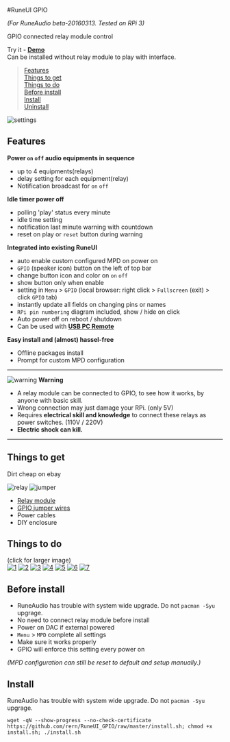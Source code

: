 #RuneUI GPIO

_(For RuneAudio beta-20160313. Tested on RPi 3)_

GPIO connected relay module control  

Try it - [**Demo**](https://rern.github.io/RuneUI_GPIO/)  
Can be installed without relay module to play with interface.  

>[Features](#features)  
>[Things to get](#things-to-get)  
>[Things to do](#things-to-do)  
>[Before install](#before-install)  
>[Install](#install)  
>[Uninstall](#uninstall)  

![settings](https://github.com/rern/RuneUI_GPIO/blob/master/_repo/gpio.gif)  

Features
---

**Power `on` `off` audio equipments in sequence**
- up to 4 equipments(relays)
- delay setting for each equipment(relay)
- Notification broadcast for `on` `off`

**Idle timer power off**
- polling 'play' status every minute
- idle time setting
- notification last minute warning with countdown
- reset on play or `reset` button during warning

**Integrated into existing RuneUI**
- auto enable custom configured MPD on power on
- `GPIO` (speaker icon) button on the left of top bar
- change button icon and color on `on` `off`
- show button only when enable
- setting in `Menu` > `GPIO` (local browser: right click > `Fullscreen` (exit) > click `GPIO` tab)
- instantly update all fields on changing pins or names
- `RPi pin numbering` diagram included, show / hide on click
- Auto power off on reboot / shutdown
- Can be used with [**USB PC Remote**](https://github.com/rern/Rune_USB_PC_Remote)

**Easy install and (almost) hassel-free**
- Offline packages install
- Prompt for custom MPD configuration  

<hr>

![warning](https://github.com/rern/RuneUI_GPIO/blob/master/_repo/warning_el.png) **Warning**
- A relay module can be connected to GPIO, to see how it works, by anyone with basic skill.  
- Wrong connection may just damage your RPi. (only 5V)  
- Requires **electrical skill and knowledge** to connect these relays as power switches. (110V / 220V)  
- **Electric shock can kill.**  

<hr>

Things to get
---
Dirt cheap on ebay

![relay](https://github.com/rern/RuneUI_GPIO/blob/master/_repo/relay.jpg)
![jumper](https://github.com/rern/RuneUI_GPIO/blob/master/_repo/jumper.jpg)

- [Relay module](http://www.ebay.com/sch/i.html?_sacat=0&_nkw=4+channel+relay+module&_frs=1)
- [GPIO jumper wires](http://www.ebay.com/sch/i.html?_from=R40&_trksid=p2047675.m570.l1313.TR0.TRC0.H0.X10pcs+2pin+jumper.TRS0&_nkw=10pcs+2pin+jumper&_sacat=0)
- Power cables
- DIY enclosure

Things to do
---
(click for larger image)  
[![1](https://github.com/rern/RuneUI_GPIO/blob/master/_repo/GPIOs/1.jpg)](https://github.com/rern/RuneUI_GPIO/blob/master/_repo/1.jpg?raw=1)
[![2](https://github.com/rern/RuneUI_GPIO/blob/master/_repo/GPIOs/2.jpg)](https://github.com/rern/RuneUI_GPIO/blob/master/_repo/2.jpg?raw=1)
[![3](https://github.com/rern/RuneUI_GPIO/blob/master/_repo/GPIOs/3.jpg)](https://github.com/rern/RuneUI_GPIO/blob/master/_repo/3.jpg?raw=1)
[![4](https://github.com/rern/RuneUI_GPIO/blob/master/_repo/GPIOs/4.jpg)](https://github.com/rern/RuneUI_GPIO/blob/master/_repo/4.jpg?raw=1)
[![5](https://github.com/rern/RuneUI_GPIO/blob/master/_repo/GPIOs/5.jpg)](https://github.com/rern/RuneUI_GPIO/blob/master/_repo/5.jpg?raw=1)
[![6](https://github.com/rern/RuneUI_GPIO/blob/master/_repo/GPIOs/6.jpg)](https://github.com/rern/RuneUI_GPIO/blob/master/_repo/6.jpg?raw=1)
[![7](https://github.com/rern/RuneUI_GPIO/blob/master/_repo/GPIOs/7.jpg)](https://github.com/rern/RuneUI_GPIO/blob/master/_repo/7.jpg?raw=1)

Before install
---
- RuneAudio has trouble with system wide upgrade. Do not `pacman -Syu` upgrage. 
- No need to connect relay module before install
- Power on DAC if external powered
- `Menu` > `MPD` complete all settings
- Make sure it works properly
- GPIO will enforce this setting every power on

_(MPD configuration can still be reset to default and setup manually.)_

Install
---
RuneAudio has trouble with system wide upgrade. Do not `pacman -Syu` upgrage.
```
wget -qN --show-progress --no-check-certificate https://github.com/rern/RuneUI_GPIO/raw/master/install.sh; chmod +x install.sh; ./install.sh
```
